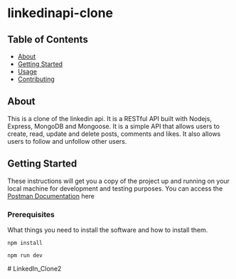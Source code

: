 # linkedinapi-clone

## Table of Contents

- [About](#about)
- [Getting Started](#getting_started)
- [Usage](#usage)
- [Contributing](../CONTRIBUTING.md)

## About <a name = "about"></a>

This is a clone of the linkedin api. It is a RESTful API built with Nodejs, Express, MongoDB and Mongoose. It is a simple API that allows users to create, read, update and delete posts, comments and likes. It also allows users to follow and unfollow other users.

## Getting Started <a name = "getting_started"></a>

These instructions will get you a copy of the project up and running on your local machine for development and testing purposes.
You can access the <a href="https://documenter.getpostman.com/view/27574579/2s9XxzvDSd" target="_blank">Postman Documentation</a> here

### Prerequisites

What things you need to install the software and how to install them.

```
npm install
```

```
npm run dev
```

#   L i n k e d I n _ C l o n e 2  
 